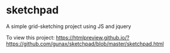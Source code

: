 # sketchpad
A simple grid-sketching project using JS and jquery

To view this project:
https://htmlpreview.github.io/?https://github.com/gunax/sketchpad/blob/master/sketchpad.html
